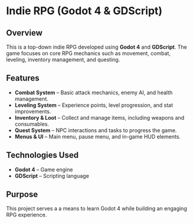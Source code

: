 # Indie RPG (Godot 4 & GDScript)

## Overview
This is a top-down indie RPG developed using **Godot 4** and **GDScript**. The game focuses on core RPG mechanics such as movement, combat, leveling, inventory management, and questing.

## Features
- **Combat System** – Basic attack mechanics, enemy AI, and health management.
- **Leveling System** – Experience points, level progression, and stat improvements.
- **Inventory & Loot** – Collect and manage items, including weapons and consumables.
- **Quest System** – NPC interactions and tasks to progress the game.
- **Menus & UI** – Main menu, pause menu, and in-game HUD elements.

## Technologies Used
- **Godot 4** – Game engine
- **GDScript** – Scripting language

## Purpose
This project serves a a means to learn Godot 4 while building an engaging RPG experience.
